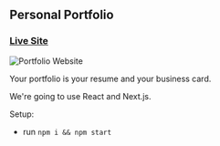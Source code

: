 ## Personal Portfolio

### [Live Site](https://jsmasterypro.com)

![Portfolio Website](https://i.ibb.co/WgPMpts/image.png)

 Your portfolio is your resume and your business card.

 We're going to use React and Next.js.

Setup:
- run ```npm i && npm start```

